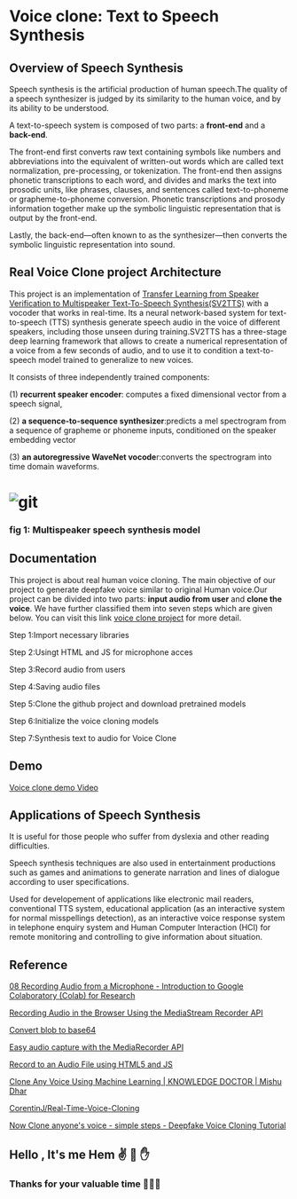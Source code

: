 # Voice clone: Text to Speech Synthesis

## Overview of Speech Synthesis

Speech synthesis is the artificial production of human speech.The quality of a speech synthesizer is judged by its similarity to the human voice, and by its ability to be understood.

A text-to-speech system is composed of two parts: a **front-end** and a **back-end**. 

The front-end  first  converts raw text containing symbols like numbers and abbreviations into the equivalent of written-out words which are called text normalization, pre-processing, or tokenization. The front-end then assigns phonetic transcriptions to each word, and divides and marks the text into prosodic units, like phrases, clauses, and sentences called text-to-phoneme or grapheme-to-phoneme conversion. Phonetic transcriptions and prosody information together make up the symbolic linguistic representation that is output by the front-end. 

Lastly, the back-end—often known to as the synthesizer—then converts the symbolic linguistic representation into sound.
 
 ## Real Voice Clone project Architecture

This project is an implementation of   [Transfer Learning from Speaker Verification to Multispeaker Text-To-Speech Synthesis(SV2TTS)](https://arxiv.org/abs/1806.04558) with a vocoder that works in real-time. Its a neural network-based system for text-to-speech (TTS) synthesis generate speech audio in the voice of different speakers, including those unseen during training.SV2TTS has a three-stage deep learning framework that allows to create a numerical representation of a voice from a few seconds of audio, and to use it to condition a text-to-speech model trained to generalize to new voices.

It consists of three independently trained components:

(1) **recurrent speaker encoder**: computes a fixed dimensional vector from a speech signal,

(2) **a sequence-to-sequence synthesizer**:predicts a mel spectrogram from a sequence of grapheme or phoneme inputs, conditioned on the speaker embedding vector

(3) **an autoregressive WaveNet vocode**r:converts the spectrogram into time domain waveforms.
# ![git](https://user-images.githubusercontent.com/91752852/138429931-2d4ba99c-a322-4acb-9785-cfbb27642911.jpg)

### fig 1: Multispeaker speech synthesis model 



## Documentation

This project is about real human voice cloning. The main objective of our project to generate deepfake voice similar to original Human voice.Our project can be divided into two parts: **input audio from user** and **clone the voice**. We have further classified them into seven steps which are given below. You can visit this link 
[voice clone project](https://github.com/Hem7513/Voice-Clone-Text-to-speech-Synthesis/blob/master/Text_to_speech_synthesis.ipynb) for more detail.

Step 1:Import necessary libraries

Step 2:Usingt HTML and JS for microphone acces

Step 3:Record audio from users

Step 4:Saving audio files

Step 5:Clone the github project and download pretrained models

Step 6:Initialize the voice cloning models

Step 7:Synthesis text to audio for Voice Clone


## Demo
[Voice clone demo Video](https://github.com/Hem7513/Voice-Clone-Text-to-speech-Synthesis/blob/master/voice%20clone%20demo.mp4)


## Applications of Speech Synthesis

It is useful for those people who suffer from dyslexia and other reading  difficulties.
 
Speech synthesis techniques are also used in entertainment productions such as games and animations to generate narration and lines of dialogue according to user specifications.

Used for developement of applications like electronic mail readers, conventional TTS system, educational application (as an interactive system for normal misspellings
detection), as an interactive voice response system in telephone enquiry system and Human Computer Interaction (HCI) for remote monitoring and controlling to give information about situation.

## Reference


[08 Recording Audio from a Microphone - Introduction to Google Colaboratory (Colab) for Research](https://www.youtube.com/watch?v=4DGkgUffWxs)

[Recording Audio in the Browser Using the MediaStream Recorder API](https:/blog.addpipe.com/recording-audio-in-the-browser-using-pure-html5-and-minimal-javascript/)

[Convert blob to base64](https://stackoverflow.com/questions/18650168/convert-blob-to-base64/18650249#18650249)

[Easy audio capture with the MediaRecorder API](https://hacks.mozilla.org/2014/06/easy-audio-capture-with-the-mediarecorder-api/)

[Record to an Audio File using HTML5 and JS](https://air.ghost.io/recording-to-an-audio-file-using-html5-and-js/)

[Clone Any Voice Using Machine Learning | KNOWLEDGE DOCTOR | Mishu Dhar](https://www.youtube.com/watch?v=2NdhKkxjf2M)

[CorentinJ/Real-Time-Voice-Cloning](https://github.com/CorentinJ/Real-Time-Voice-Cloning)

[Now Clone anyone's voice - simple steps - Deepfake Voice Cloning Tutorial](https://www.youtube.com/watch?v=I-tpsOSy5l4)

## Hello , It's me Hem ✌️ 👋 ✋

### Thanks for your valuable time 🙏🙏🙏





